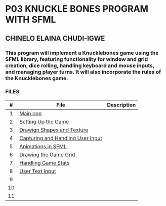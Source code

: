 # P03 KNUCKLE BONES PROGRAM WITH SFML 
## CHINELO ELAINA CHUDI-IGWE
### This program will implement a Knucklebones game using the SFML library, featuring functionality for window and grid creation, dice rolling, handling keyboard and mouse inputs, and managing player turns. It will also incorporate the rules of the Knucklebones game.

### FILES 
| #  | File    |    Description   |
|:---:| -------| --------------------|
|  1  |[Main.cpp](https://github.com/nelo-igwe/4883-Prog-Tech-nelo-igwe/blob/main/SFML%20KNUCKLE%20BONES%20/test.cpp)||
|  2  |[Setting Up the Game](https://github.com/nelo-igwe/4883-Prog-Tech-nelo-igwe/blob/main/SFML%20KNUCKLE%20BONES%20/gameWindow.cpp)||
|  3  |[Drawign Shapes and Texture](https://github.com/nelo-igwe/4883-Prog-Tech-nelo-igwe/blob/main/SFML%20KNUCKLE%20BONES%20/DrawingShapes.cpp)||
|  4  |[Capturing and Handling User Input](https://github.com/nelo-igwe/4883-Prog-Tech-nelo-igwe/blob/main/SFML%20KNUCKLE%20BONES%20/Capturing%26HandlingUserInput.cpp)||
|  5  |[Animations in SFML](https://github.com/nelo-igwe/4883-Prog-Tech-nelo-igwe/blob/main/SFML%20KNUCKLE%20BONES%20/AnimationsInSFML.cpp)||
|  6  |[Drawing the Game Grid](https://github.com/nelo-igwe/4883-Prog-Tech-nelo-igwe/blob/main/SFML%20KNUCKLE%20BONES%20/DrawingTheGameGrid.cpp)||
|  7  |[Handling Game Stats](https://github.com/nelo-igwe/4883-Prog-Tech-nelo-igwe/blob/main/SFML%20KNUCKLE%20BONES%20/HandlingGameStats.cpp)||
|  8  |[User Text Input]()||
|  9  |[]()||
| 10  |[]()||
| 11  |[]()||

